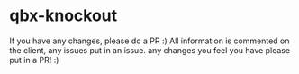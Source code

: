 # qbx-knockout
 If you have any changes, please do a PR :)
All information is commented on the client,
any issues put in an issue.
any changes you feel you have please put in a PR! :) 
